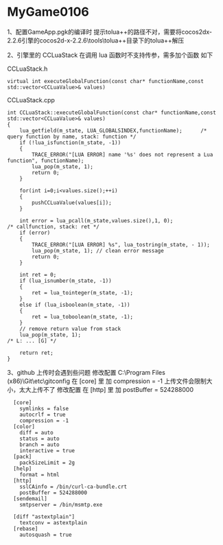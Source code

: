 # MyGame0106
1、配置GameApp.pgk的编译时 提示tolua++的路径不对，需要将cocos2dx-2.2.6引擎的cocos2d-x-2.2.6\tools\tolua++目录下的tolua++解压

2、引擎里的 CCLuaStack 在调用 lua 函数时不支持传参，需多加个函数 如下


  CCLuaStack.h 
  
    virtual int executeGlobalFunction(const char* functionName,const std::vector<CCLuaValue>& values)
  
  CCLuaStack.cpp
  
    int CCLuaStack::executeGlobalFunction(const char* functionName,const std::vector<CCLuaValue>& values)
    {
    	lua_getfield(m_state, LUA_GLOBALSINDEX,functionName);      /* query function by name, stack: function */
        if (!lua_isfunction(m_state, -1))
        {
            TRACE_ERROR("[LUA ERROR] name '%s' does not represent a Lua function", functionName);
            lua_pop(m_state, 1);
            return 0;
        }
    
    	for(int i=0;i<values.size();++i)
    	{
    		pushCCLuaValue(values[i]);
    	}
    
    	int error = lua_pcall(m_state,values.size(),1, 0);                                                 /* callfunction, stack: ret */
    	if (error) 
    	{ 
    		TRACE_ERROR("[LUA ERROR] %s", lua_tostring(m_state, - 1)); 
    		lua_pop(m_state, 1); // clean error message 
    		return 0;
    	}
    
    	int ret = 0;
        if (lua_isnumber(m_state, -1))
        {
            ret = lua_tointeger(m_state, -1);
        }
        else if (lua_isboolean(m_state, -1))
        {
            ret = lua_toboolean(m_state, -1);
        }
        // remove return value from stack
        lua_pop(m_state, 1);                                                /* L: ... [G] */
        
        return ret;
    }

3、github 上传时会遇到些问题 修改配置 C:\Program Files (x86)\Git\etc\gitconfig 在 [core] 里 加 compression = -1
    上传文件会限制大小，太大上传不了 修改配置 在 [http] 里 加 postBuffer = 524288000
    
      [core]
      	symlinks = false
      	autocrlf = true
      	compression = -1
      [color]
      	diff = auto
      	status = auto
      	branch = auto
      	interactive = true
      [pack]
      	packSizeLimit = 2g
      [help]
      	format = html
      [http]
      	sslCAinfo = /bin/curl-ca-bundle.crt
      	postBuffer = 524288000
      [sendemail]
      	smtpserver = /bin/msmtp.exe
      
      [diff "astextplain"]
      	textconv = astextplain
      [rebase]
      	autosquash = true
